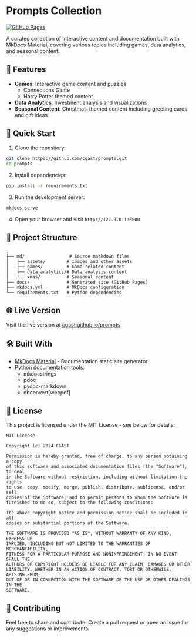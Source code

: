 # Prompts Collection

[![GitHub Pages](https://img.shields.io/badge/GitHub%20Pages-Live-brightgreen)](https://cgast.github.io/prompts/)

A curated collection of interactive content and documentation built with MkDocs Material, covering various topics including games, data analytics, and seasonal content.

## 🌟 Features

- **Games**: Interactive game content and puzzles
  - Connections Game
  - Harry Potter themed content
- **Data Analytics**: Investment analysis and visualizations
- **Seasonal Content**: Christmas-themed content including greeting cards and gift ideas

## 🚀 Quick Start

1. Clone the repository:

```bash
git clone https://github.com/cgast/prompts.git
cd prompts
```

2. Install dependencies:

```bash
pip install -r requirements.txt
```

3. Run the development server:

```bash
mkdocs serve
```

4. Open your browser and visit `http://127.0.0.1:8000`

## 📁 Project Structure

```
.
├── md/                 # Source markdown files
│   ├── assets/        # Images and other assets
│   ├── games/         # Game-related content
│   ├── data_analytics/# Data analysis content
│   └── xmas/          # Seasonal content
├── docs/              # Generated site (GitHub Pages)
├── mkdocs.yml         # MkDocs configuration
└── requirements.txt   # Python dependencies
```

## 🌐 Live Version

Visit the live version at [cgast.github.io/prompts](https://cgast.github.io/prompts/)

## 🛠️ Built With

- [MkDocs Material](https://squidfunk.github.io/mkdocs-material/) - Documentation static site generator
- Python documentation tools:
  - mkdocstrings
  - pdoc
  - pydoc-markdown
  - nbconvert[webpdf]

## 📝 License

This project is licensed under the MIT License - see below for details:

```
MIT License

Copyright (c) 2024 CGAST

Permission is hereby granted, free of charge, to any person obtaining a copy
of this software and associated documentation files (the "Software"), to deal
in the Software without restriction, including without limitation the rights
to use, copy, modify, merge, publish, distribute, sublicense, and/or sell
copies of the Software, and to permit persons to whom the Software is
furnished to do so, subject to the following conditions:

The above copyright notice and permission notice shall be included in all
copies or substantial portions of the Software.

THE SOFTWARE IS PROVIDED "AS IS", WITHOUT WARRANTY OF ANY KIND, EXPRESS OR
IMPLIED, INCLUDING BUT NOT LIMITED TO THE WARRANTIES OF MERCHANTABILITY,
FITNESS FOR A PARTICULAR PURPOSE AND NONINFRINGEMENT. IN NO EVENT SHALL THE
AUTHORS OR COPYRIGHT HOLDERS BE LIABLE FOR ANY CLAIM, DAMAGES OR OTHER
LIABILITY, WHETHER IN AN ACTION OF CONTRACT, TORT OR OTHERWISE, ARISING FROM,
OUT OF OR IN CONNECTION WITH THE SOFTWARE OR THE USE OR OTHER DEALINGS IN THE
SOFTWARE.
```

## 🤝 Contributing

Feel free to share and contribute! Create a pull request or open an issue for any suggestions or improvements.
